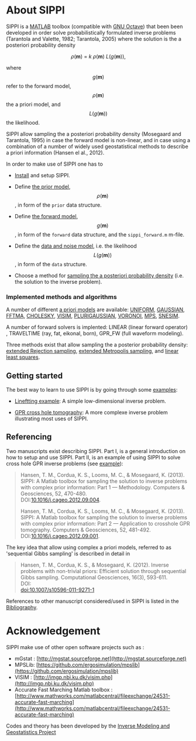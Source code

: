 # About SIPPI

SIPPI is a [MATLAB](http://mathworks.com/) toolbox \(compatible with [GNU Octave](https://www.gnu.org/software/octave/)\) that been been developed in order solve probabilistically formulated inverse problems \(Tarantola and Valette, 1982; Tarantola, 2005\) where the solution is the a posteriori probability density


$$
\rho(\mathbf{m}) \ = \ k \ \rho(\mathbf{m}) \ L(g(\mathbf{m})),
$$


where $$g(\mathbf{m})$$ refer to the forward model, $$\rho(\mathbf{m})$$ the a priori model, and $$L(g(\mathbf{m}))$$ the likelihood.

SIPPI allow sampling the a posteriori probability density \(Mosegaard and Tarantola, 1995\) in case the forward model is non-linear, and in case using a combination of a number of widely used geostatistical methods to describe a priori information \(Hansen el al., 2012\).

In order to make use of SIPPI one has to

* [Install](chapInstall/README.md) and setup SIPPI.

* Define [the prior model](/chapSIPPI/prior/README.md), $$\rho(\mathbf{m})$$, in form of the `prior` data structure.

* Define [the forward model](/chapSIPPI/chapSIPPI_forward.md), $$g(\mathbf{m})$$, in form of the `forward` data structure, and the `sippi_forward.m` m-file.

* Define the [data and noise model](/chapSIPPI/chapSIPPI_likelihood.md), i.e. the likelihood $$L(g(\mathbf{m}))$$, in form of the `data` structure.

* Choose a method for [sampling the a posteriori probability density](/chapSampling/README.md) \(i.e. the solution to the inverse problem\).

### Implemented methods and algorithms

A number of different [a priori models](/chapSIPPI/prior/README.md) are available: [UNIFORM](/chapSIPPI/prior/uniform.md), [GAUSSIAN](/chapSIPPI/prior/gaussian.md), [FFTMA](/chapSIPPI/prior/fftma.md), [CHOLESKY](/chapSIPPI/prior/cholesky.md), [VISIM](/chapSIPPI/prior/visim.md), [PLURIGAUSSIAN](/chapSIPPI/prior/plurigaussian.md), [VORONOI](/chapSIPPI/prior/voronoi.md), [MPS](/chapSIPPI/prior/mps.md), [SNESIM](/chapSIPPI/prior/snesim.md).

A number of forward solvers is implented: LINEAR \(linear forward operator\) , TRAVELTIME \(ray, fat, eikonal, born\), GPR\_FW \(full waveform modeling\).

Three methods exist that allow sampling the a posterior probability density: [extended Rejection sampling](/chapSampling/chapSampling_rejection.md), [extended Metropolis sampling](/chapSampling/chapSampling_metropolis.md), and [linear least squares](/chapSampling/linear-least-squares.md).

## Getting started

The best way to learn to use SIPPI is by going through some [examples](/chapExamples/README.md):

* [Lineftting example](/chapExamples/chapExamples_linefitting.md): A simple low-dimensional inverse problem.

* [GPR cross hole tomography](/chapExamples/exGPR/README.md): A more complexe inverse problem illustrating most uses of SIPPI.

## Referencing

Two manuscripts exist describing SIPPI. Part I, is a general introduction on how to setup and use SIPPI. Part II, is an example of using SIPPI to solve cross hole GPR inverse problems \(see  [example](chapExamples/exGPR/README.md)\):

> Hansen, T. M., Cordua, K. S., Looms, M. C., & Mosegaard, K. \(2013\). SIPPI: A Matlab toolbox for sampling the solution to inverse problems with complex prior information: Part 1  — Methodology. Computers & Geosciences, 52, 470-480.  
> DOI:[10.1016/j.cageo.2012.09.004](http://dx.doi.org/10.1016/j.cageo.2012.09.004).
>
> Hansen, T. M., Cordua, K. S., Looms, M. C., & Mosegaard, K. \(2013\). SIPPI: A Matlab toolbox for sampling the solution to inverse problems with complex prior information: Part 2 — Application to crosshole GPR tomography. Computers & Geosciences, 52, 481-492.  
> DOI:[10.1016/j.cageo.2012.09.001](http://dx.doi.org/10.1016/j.cageo.2012.09.001).

The key idea that allow using complex a priori models, referred to as 'sequential Gibbs sampling' is described in detail in

> Hansen, T. M., Cordua, K. S., & Mosegaard, K. \(2012\). Inverse problems with non-trivial priors: Efficient solution through sequential Gibbs sampling. Computational Geosciences, 16\(3\), 593-611.  
> DOI:  
> [doi:10.1007/s10596-011-9271-1](http://dx.doi.oef/doi:10.1007/s10596-011-9271-1)

References to other manuscript considered/used in SIPPI is listed in the [Bibliography](/bibliography.md).

# Acknowledgement

SIPPI make use of other open software projects such as :

* mGstat : [http://mgstat.sourceforge.net](http://mgstat.sourceforge.net)
* MPSLib: [https://github.com/ergosimulation/mpslib](https://github.com/ergosimulation/mpslib)
* VISIM : [http://imgp.nbi.ku.dk/visim.php](http://imgp.nbi.ku.dk/visim.php)
* Accurate Fast Marching Matlab toolbox : [http://www.mathworks.com/matlabcentral/fileexchange/24531-accurate-fast-marching](http://www.mathworks.com/matlabcentral/fileexchange/24531-accurate-fast-marching)

Codes and theory has been developed by the [Inverse Modeling and Geostatistics Project](http://imgp.nbi.ku.dk)

